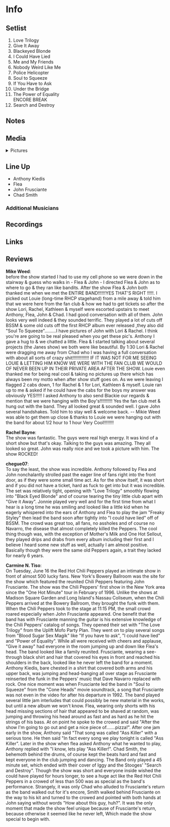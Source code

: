 # Info

## Setlist

1. Love Trilogy
2. Give It Away
3. Blackeyed Blonde
4. I Could Have Lied
5. Me and My Friends
6. Nobody Weird Like Me
7. Police Helicopter
8. Soul to Squeeze
9. If You Have to Ask
10. Under the Bridge
11. The Power of Equality
<br>ENCORE BREAK
12. Search and Destroy

## Notes

## Media 

<details>
  <summary>Pictures</summary>
  <!--<img alt="Setlist" title="Setlist" src="_.jpg" height="200" />-->
</details>

## Line Up

* Anthony Kiedis
* Flea
* John Frusciante
* Chad Smith

### Additional Musicians

## Recordings

## Links

## Reviews 

> 
**Mike Weed**:
<br>
before the show started I had to use my cell phone so we were down in the stairway & guess who walks in - Flea & John - I directed Flea & John as to where to go & they ran like bandits. After the show Flea & John both thanked me when we met the ENTIRE BAND!!!!!!YES THAT'S RIGHT !!!!!. I picked out Louie (long-time RHCP stagehand) from a mile away & told him that we were here from the fan club & how we had to get tickets so after the show Lori, Rachel, Kathleen & myself were escorted upstairs to meet Anthony, Flea, John & Chad. I had good conversation with all of them. John looks very well indeed & they sounded terrific. They played a lot of cuts off BSSM & some old cuts off the first RHCP album ever released ,they also did "Soul To Squeeze".........I have pictures of John with Lori & Rachel. I think you're are going to be real pleased when you get these pic's. Anthony I gave a hug to & we chatted a little. Flea & I started talking about several projects (the Janes show) we both were like beautiful. By 1:30 Lori & Rachel were dragging me away from Chad who I was having a full conversation with about all sorts of crazy shit!!!!!!!!!!!!! IF IT WAS NOT FOR ME SEEING LOUIE & LETTING HIM KNOW WE WERE WITH THE FAN CLUB WE WOULD OF NEVER BEEN UP IN THEIR PRIVATE AREA AFTER THE SHOW. Louie even thanked me for being real cool & taking no pictures up there which has always been my motto when after show stuff goes on. As we were leaving I flagged 2 cabs down, 1 for Rachel & 1 for Lori, Kathleen & myself. Louie ran up to me & asked if he could have the cabs for the boys my answer was obviously YES!!!!! I asked Anthony to also send Blackie our regards & mention that we were hanging with the Boy's!!!!!!!!!! Yes the fan club met & hung out with the band. They all looked great & sounded well. I gave John several handshakes. Told him to stay well & welcome back. -- Mikie Weed was able to get them up close & thanks to Louie we were hanging out with the band for about 1/2 hour to 1 hour Very Cool!!!!!!!!

**Rachel Bayne**:
<br>
The show was fantastic. The guys were real high energy. It was kind of a short show but that's okay. Talking to the guys was amazing. They all looked so great. John was really nice and we took a picture with him. The show ROCKED!

**chegue07**:
<br>
To say the least, the show was incredible. Anthony followed by Flea and John nonchalantly strolled past the eager line of fans right into the front door, as if they were some small time act. As for the show itself, it was short and if you did not have a ticket, hard as fuck to get into but it was incredible. The set was relatively tight, opening with "Love Trilogy" smoothly flowing into "Black Eyed Blonde" and of course tearing the tiny little club apart with "Give it Away". Jonnie played very well and for the first time from what I hear is a long time he was smiling and looked like a little kid when he eagerly whispered into the ears of Anthony and Flea to play the jam "Freaky Styley" then lead the band soon after tightly into "I could have lied" off of BSSM. The crowd was great too, all fans, no assholes and of course no Navarro, the disease that almost completely killed the Peppers. The cool thing though was, with the exception of Mother's Milk and One Hot Sellout, they played drips and drabs from every album including their first and I believe I heard some new stuff as well, actually I am almost positive. Basically though they were the same old Peppers again, a trait they lacked for nearly 6 years.

**Carmine N. Tiso**:
<br>
On Tuesday, June 16 the Red Hot Chili Peppers played an intimate show in front of almost 500 lucky fans. New York's Bowery Ballroom was the site for the show which featured the reunited Chili Peppers featuring John Frusciante. The show was the Chili Peppers' first show in the New York area since the "One Hot Minute" tour in February of 1996. Unlike the shows at Madison Square Garden and Long Island's Nassau Coliseum, when the Chili Peppers arrived at the Bowery Ballroom, they brought the funk with them.
When the Chili Peppers took to the stage at 11:15 PM, the small crowd roared especially when John Frusciante appeared. One benefit that the band has with Frusciante manning the guitar is his extensive knowledge of the Chili Peppers' catalog of songs. They opened their set with "The Love Trilogy" from the Uplift Mofo Party Plan. They went on to play several songs from "Blood Sugar Sex Magik" like "If you have to ask", "I could have lied" and "Power of Equality". While all were received with cheers and applause, "Give it away" had everyone in the room jumping up and down like Flea's head.
The band looked like a family reunited. Frusciante, wearing a see-through black shirt and hair that covered his eyes in front and reached his shoulders in the back, looked like he never left the band for a moment. Anthony Kiedis, bare chested in a shirt that covered both arms and his upper back, was jumping and head-banging all over stage as Frusciante reinserted the funk in the Peppers' music that Dave Navarro replaced with rock.
One nice moment was when Frusciante led the band in "Soul to Squeeze" from the "Cone Heads" movie soundtrack, a song that Frusciante was not even in the video for after his departure in 1992. The band played several little jam interludes that could possibly be new material in the works, but until a new album we won't know.
Flea, wearing only shorts with his head missing sections of hair that appeared to be shaved at random, was jumping and throwing his head around as fast and as hard as he hit the strings of his bass. At on point he spoke to the crowed and said "After the show I'm going to go out and get a nice piece of.......pizza!".
After one jam early in the show, Anthony said "That song was called "Ass Killer" with a serious tone. He then said "In fact every song we play tonight is called "Ass Killer". Later in the show when flea asked Anthony what he wanted to play, Anthony replied with "I know, lets play "Ass Killer!".
Chad Smith, the behemoth behind the drums, of course kept the beats hard and fast and kept everyone in the club jumping and dancing. The Band only played a 45 minute set, which ended with their cover of Iggy and the Stooges' "Search and Destroy". Though the show was short and everyone inside wished the could have played for hours longer, to see a huge act like the Red Hot Chili Peppers in a crowed of less than 500 was as special as the band's performance.
Strangely, it was only Chad who alluded to Frusciante's return as the band walked out for it's encore, Smith walked behind Frusciante on the way to his kit and turned to the crowed and pointed with both hands at John saying without words "How about this guy, huh?". It was the only moment that made the show feel unique because of Frusciante's return, because otherwise it seemed like he never left, Which made the show special to begin with.
